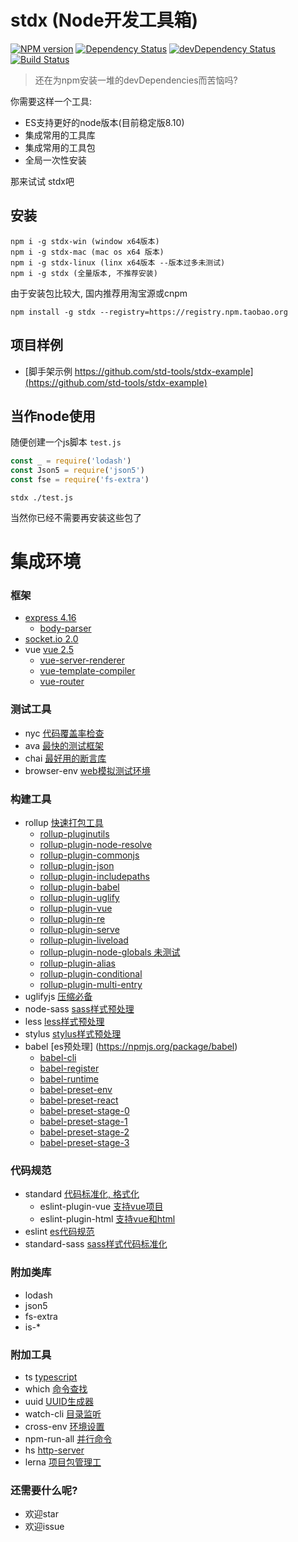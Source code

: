# stdx (Node开发工具箱)

[![NPM version](https://badge.fury.io/js/stdx.png)](http://badge.fury.io/js/stdx)
[![Dependency Status](https://david-dm.org/std-tools/stdx.png)](https://david-dm.org/std-tools/stdx)
[![devDependency Status](https://david-dm.org/std-tools/stdx/dev-status.png)](https://david-dm.org/std-tools/stdx#info=devDependencies)
[![Build Status](https://travis-ci.org/std-tools/stdx.svg?branch=master)](https://travis-ci.org/std-tools/stdx)

> 还在为npm安装一堆的devDependencies而苦恼吗?

你需要这样一个工具:
- ES支持更好的node版本(目前稳定版8.10)
- 集成常用的工具库
- 集成常用的工具包
- 全局一次性安装

那来试试 stdx吧

## 安装

```
npm i -g stdx-win (window x64版本)
npm i -g stdx-mac (mac os x64 版本)
npm i -g stdx-linux (linx x64版本 --版本过多未测试)
npm i -g stdx (全量版本, 不推荐安装)
```

由于安装包比较大, 国内推荐用淘宝源或cnpm

```
npm install -g stdx --registry=https://registry.npm.taobao.org
```

## 项目样例

- [脚手架示例 https://github.com/std-tools/stdx-example](https://github.com/std-tools/stdx-example)

## 当作node使用

随便创建一个js脚本 `test.js`

```js
const _ = require('lodash')
const Json5 = require('json5')
const fse = require('fs-extra')
```

```
stdx ./test.js
```

当然你已经不需要再安装这些包了

# 集成环境

### 框架

- [express 4.16](https://npmjs.org/package/express)
  - [body-parser](https://npmjs.org/package/body-parser)
- [socket.io 2.0](https://npmjs.org/package/socket.io)
- vue [vue 2.5](https://npmjs.org/package/vue)
  - [vue-server-renderer](https://npmjs.org/package/vue-server-renderer)
  - [vue-template-compiler](https://npmjs.org/package/vue-template-compiler)
  - [vue-router](https://npmjs.org/package/vue-router)

### 测试工具

- nyc [代码覆盖率检查](https://npmjs.org/package/nyc)
- ava [最快的测试框架](https://npmjs.org/package/ava)
- chai [最好用的断言库](https://npmjs.org/package/chai)
- browser-env [web模拟测试环境](https://npmjs.org/package/browser-env)

### 构建工具

- rollup [快速打包工具](https://npmjs.org/package/rollup)
  - [rollup-pluginutils](https://npmjs.org/package/rollup-pluginutils)
  - [rollup-plugin-node-resolve](https://npmjs.org/package/rollup-plugin-node-resolve)
  - [rollup-plugin-commonjs](https://npmjs.org/package/rollup-plugin-commonjs)
  - [rollup-plugin-json](https://npmjs.org/package/rollup-plugin-json)
  - [rollup-plugin-includepaths](https://npmjs.org/package/rollup-plugin-includepaths)
  - [rollup-plugin-babel](https://npmjs.org/package/rollup-plugin-babel)
  - [rollup-plugin-uglify](https://npmjs.org/package/rollup-plugin-uglify)
  - [rollup-plugin-vue](https://npmjs.org/package/rollup-plugin-vue)
  - [rollup-plugin-re](https://npmjs.org/package/rollup-plugin-re)
  - [rollup-plugin-serve](https://npmjs.org/package/rollup-plugin-serve)
  - [rollup-plugin-liveload](https://npmjs.org/package/rollup-plugin-liveload)
  - [rollup-plugin-node-globals 未测试](https://npmjs.org/package/rollup-plugin-node-globals)
  - [rollup-plugin-alias](https://npmjs.org/package/rollup-plugin-alias)
  - [rollup-plugin-conditional](https://npmjs.org/package/rollup-plugin-conditional)
  - [rollup-plugin-multi-entry](https://npmjs.org/package/rollup-plugin-multi-entry)
- uglifyjs [压缩必备](https://npmjs.org/package/uglifyjs)
- node-sass [sass样式预处理](https://npmjs.org/package/chai)
- less [less样式预处理](https://npmjs.org/package/less)
- stylus [stylus样式预处理](https://npmjs.org/package/stylus)
- babel [es预处理] (https://npmjs.org/package/babel)
  - [babel-cli](https://npmjs.org/package/babel-cli)
  - [babel-register](https://npmjs.org/package/babel-register)
  - [babel-runtime](https://npmjs.org/package/babel-runtime)
  - [babel-preset-env](https://npmjs.org/package/babel-preset-env)
  - [babel-preset-react](https://npmjs.org/package/babel-preset-react)
  - [babel-preset-stage-0](https://npmjs.org/package/babel-preset-stage-0)
  - [babel-preset-stage-1](https://npmjs.org/package/babel-preset-stage-1)
  - [babel-preset-stage-2](https://npmjs.org/package/babel-preset-stage-2)
  - [babel-preset-stage-3](https://npmjs.org/package/babel-preset-stage-3)

### 代码规范

- standard [代码标准化, 格式化](https://npmjs.org/package/standard)
  - eslint-plugin-vue [支持vue项目](https://npmjs.org/package/eslint-plugin-vue)
  - eslint-plugin-html [支持vue和html](https://npmjs.org/package/eslint-plugin-html)
- eslint [es代码规范](https://npmjs.org/package/eslint)
- standard-sass [sass样式代码标准化](https://npmjs.org/package/standard-sass)

### 附加类库

- lodash
- json5
- fs-extra
- is-*

### 附加工具

- ts [typescript](https://npmjs.org/package/typescript)
- which [命令查找](https://npmjs.org/package/which)
- uuid [UUID生成器](https://npmjs.org/package/uuid)
- watch-cli [目录监听](https://npmjs.org/package/watch-cli)
- cross-env [环境设置](https://npmjs.org/package/cross-env)
- npm-run-all [并行命令](https://npmjs.org/package/npm-run-all)
- hs [http-server](https://npmjs.org/package/http-server)
- lerna [项目包管理工](https://npmjs.org/package/lerna)

### 还需要什么呢?

- 欢迎star
- 欢迎issue
